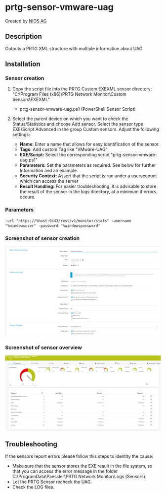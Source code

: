 # prtg-sensor-vmware-uag
 Created by [NIOS AG](https://nios.ch)
 
 ## Description
Outputs a PRTG XML structure with multiple information about UAG

## Installation
### Sensor creation
 1. Copy the script file into the PRTG Custom EXEXML sensor directory:
    "C:\Program Files (x86)\PRTG Network Monitor\Custom Sensors\EXEXML"

	- prtg-sensor-vmware-uag.ps1 (PowerShell Sensor Script)

 2. Select the parent device on which you want to check the Status/Statistics and choose Add sensor. Select the sensor type EXE/Script Advanced in the group Custom sensors. Adjust the following settings:

	- **Name:** Enter a name that allows for easy identification of the sensor.
	- **Tags:** Add custom Tag like "VMware-UAG"
	- **EXE/Script:** Select the corresponding script "prtg-sensor-vmware-uag.ps1"
	- **Parameters:** Set the parameters as required. See below for further Information and an example.
	- **Security Context:** Assert that the script is run under a useraccount which can access the server
	- **Result Handling:** For easier troubleshooting, it is advisable to store the result of the sensor in the logs directory, at a minimum if errors occure.

### Parameters
    -url "https://%host:9443/rest/v1/monitor/stats" -username "%windowsuser" -password "%windowspassword"

### Screenshot of sensor creation
![VMware UAG Sensor Configuration](https://github.com/NIOSAG/prtg-sensor-vmware-uag/blob/main/prtg-sensor-vmware-uag-config.png?raw=true "Sensor Configuration")

### Screenshot of sensor overview
![VMware UAG Sensor Overview](https://github.com/NIOSAG/prtg-sensor-vmware-uag/blob/main/prtg-sensor-vmware-uag-details.png?raw=true "Sensor Details")

## Troubleshooting
If the sensors report errors please follow this steps to identity the cause:

- Make sure that the sensor stores the EXE result in the file system, so that you can access the error message in the folder C:\ProgramData\Paessler\PRTG Network Monitor\Logs (Sensors).
- Let the PRTG Sensor recheck the UAG.
- Check the LOG files.
